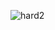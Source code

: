 ![hard2](https://github.com/sushmithaGowda123/Lovelocal-assignment/assets/152687042/da50402a-9ed3-4ee2-ba32-a9b453929026)
